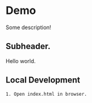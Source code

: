 # Demo 

Some description! 

## Subheader.

Hello world.

## Local Development 

    1. Open index.html in browser.